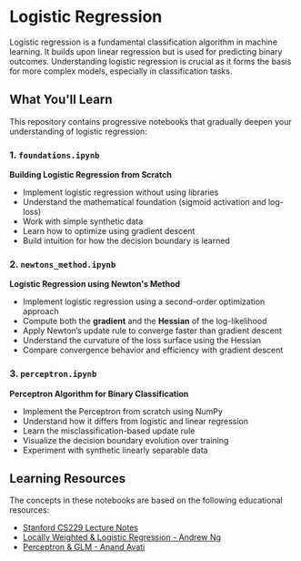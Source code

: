 # Logistic Regression

Logistic regression is a fundamental classification algorithm in machine learning. It builds upon linear regression but is used for predicting binary outcomes. Understanding logistic regression is crucial as it forms the basis for more complex models, especially in classification tasks.

## What You'll Learn

This repository contains progressive notebooks that gradually deepen your understanding of logistic regression:

### 1. `foundations.ipynb`
**Building Logistic Regression from Scratch**
- Implement logistic regression without using libraries
- Understand the mathematical foundation (sigmoid activation and log-loss)
- Work with simple synthetic data
- Learn how to optimize using gradient descent
- Build intuition for how the decision boundary is learned

### 2. `newtons_method.ipynb`
**Logistic Regression using Newton's Method**
- Implement logistic regression using a second-order optimization approach
- Compute both the **gradient** and the **Hessian** of the log-likelihood
- Apply Newton’s update rule to converge faster than gradient descent
- Understand the curvature of the loss surface using the Hessian
- Compare convergence behavior and efficiency with gradient descent

### 3. `perceptron.ipynb`
**Perceptron Algorithm for Binary Classification**
- Implement the Perceptron from scratch using NumPy
- Understand how it differs from logistic and linear regression
- Learn the misclassification-based update rule
- Visualize the decision boundary evolution over training
- Experiment with synthetic linearly separable data

## Learning Resources

The concepts in these notebooks are based on the following educational resources:

- [Stanford CS229 Lecture Notes](https://cs229.stanford.edu/main_notes.pdf)
- [Locally Weighted & Logistic Regression - Andrew Ng](https://www.youtube.com/watch?v=het9HFqo1TQ)
- [Perceptron & GLM - Anand Avati](https://www.youtube.com/watch?v=iZTeva0WSTQ) 